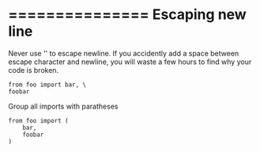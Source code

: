 ===============
Escaping new line
===============

Never use '\' to escape newline. If you accidently add a space between escape character and newline, you will waste a few hours to find why your code is broken.

```
from foo import bar, \
foobar
```

Group all imports with paratheses

```
from foo import (
    bar,
    foobar
)
```
